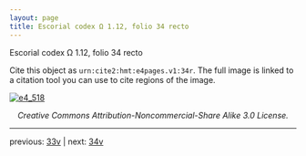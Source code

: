 ```yaml
---
layout: page
title: Escorial codex Ω 1.12, folio 34 recto
---
```


Escorial codex Ω 1.12, folio 34 recto

Cite this object as `urn:cite2:hmt:e4pages.v1:34r`.  The full image is linked to a citation tool you can use to cite regions of the image.

[![e4_518](http://www.homermultitext.org/iipsrv?IIIF=/project/homer/pyramidal/deepzoom/hmt/e4img/2017a/e4_518.tif/full/800,/0/default.jpg)](http://www.homermultitext.org/ict2/?urn=urn:cite2:hmt:e4img.2017a:e4_518) 

<p style="text-align: center; font-style: italic;">Creative Commons Attribution-Noncommercial-Share Alike 3.0 License.</p>

---

previous: [33v](../33v/) | next: [34v](../34v/)